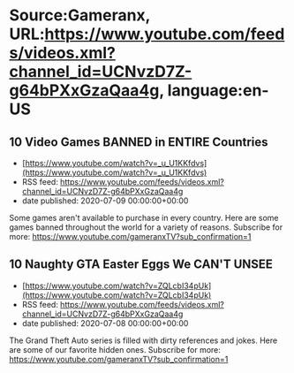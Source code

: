 # Source:Gameranx, URL:https://www.youtube.com/feeds/videos.xml?channel_id=UCNvzD7Z-g64bPXxGzaQaa4g, language:en-US

## 10 Video Games BANNED in ENTIRE Countries
 - [https://www.youtube.com/watch?v=_u_U1KKfdvs](https://www.youtube.com/watch?v=_u_U1KKfdvs)
 - RSS feed: https://www.youtube.com/feeds/videos.xml?channel_id=UCNvzD7Z-g64bPXxGzaQaa4g
 - date published: 2020-07-09 00:00:00+00:00

Some games aren't available to purchase in every country. Here are some games banned throughout the world for a variety of reasons.
Subscribe for more: https://www.youtube.com/gameranxTV?sub_confirmation=1

## 10 Naughty GTA Easter Eggs We CAN'T UNSEE
 - [https://www.youtube.com/watch?v=ZQLcbI34pUk](https://www.youtube.com/watch?v=ZQLcbI34pUk)
 - RSS feed: https://www.youtube.com/feeds/videos.xml?channel_id=UCNvzD7Z-g64bPXxGzaQaa4g
 - date published: 2020-07-08 00:00:00+00:00

The Grand Theft Auto series is filled with dirty references and jokes. Here are some of our favorite hidden ones.
Subscribe for more: https://www.youtube.com/gameranxTV?sub_confirmation=1

